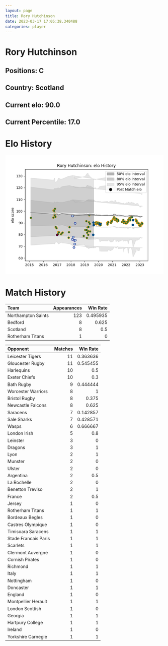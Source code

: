 ```yaml
---  
layout: page  
title: Rory Hutchinson  
date: 2023-03-17 17:05:38.340488  
categories: player  
---
```

# Rory Hutchinson

## Positions: C

## Country: Scotland

## Current elo: 90.0

## Current Percentile: 17.0

# Elo History


![elo history](history_RoryHutchinson.png)
# Match History


| Team               |   Appearances |   Win Rate |
|:-------------------|--------------:|-----------:|
| Northampton Saints |           123 |   0.495935 |
| Bedford            |             8 |   0.625    |
| Scotland           |             8 |   0.5      |
| Rotherham Titans   |             1 |   0        |

| Opponent             |   Matches |   Win Rate |
|:---------------------|----------:|-----------:|
| Leicester Tigers     |        11 |   0.363636 |
| Gloucester Rugby     |        11 |   0.545455 |
| Harlequins           |        10 |   0.5      |
| Exeter Chiefs        |        10 |   0.3      |
| Bath Rugby           |         9 |   0.444444 |
| Worcester Warriors   |         8 |   1        |
| Bristol Rugby        |         8 |   0.375    |
| Newcastle Falcons    |         8 |   0.625    |
| Saracens             |         7 |   0.142857 |
| Sale Sharks          |         7 |   0.428571 |
| Wasps                |         6 |   0.666667 |
| London Irish         |         5 |   0.8      |
| Leinster             |         3 |   0        |
| Dragons              |         3 |   1        |
| Lyon                 |         2 |   1        |
| Munster              |         2 |   0        |
| Ulster               |         2 |   0        |
| Argentina            |         2 |   0.5      |
| La Rochelle          |         2 |   0        |
| Benetton Treviso     |         2 |   1        |
| France               |         2 |   0.5      |
| Jersey               |         1 |   0        |
| Rotherham Titans     |         1 |   1        |
| Bordeaux Begles      |         1 |   0        |
| Castres Olympique    |         1 |   0        |
| Timisoara Saracens   |         1 |   1        |
| Stade Francais Paris |         1 |   1        |
| Scarlets             |         1 |   1        |
| Clermont Auvergne    |         1 |   0        |
| Cornish Pirates      |         1 |   0        |
| Richmond             |         1 |   1        |
| Italy                |         1 |   1        |
| Nottingham           |         1 |   0        |
| Doncaster            |         1 |   1        |
| England              |         1 |   0        |
| Montpellier Herault  |         1 |   1        |
| London Scottish      |         1 |   0        |
| Georgia              |         1 |   1        |
| Hartpury College     |         1 |   1        |
| Ireland              |         1 |   0        |
| Yorkshire Carnegie   |         1 |   1        |